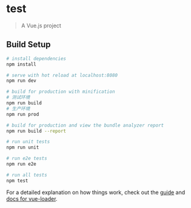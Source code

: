 # test

> A Vue.js project

## Build Setup

``` bash
# install dependencies
npm install

# serve with hot reload at localhost:8080
npm run dev

# build for production with minification
# 测试环境
npm run build
# 生产环境
npm run prod

# build for production and view the bundle analyzer report
npm run build --report

# run unit tests
npm run unit

# run e2e tests
npm run e2e

# run all tests
npm test
```

For a detailed explanation on how things work, check out the [guide](http://vuejs-templates.github.io/webpack/) and [docs for vue-loader](http://vuejs.github.io/vue-loader).
